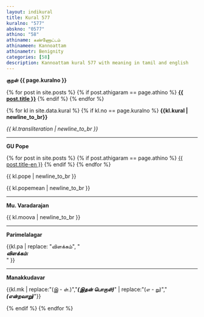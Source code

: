 ```yaml
---
layout: indikural
title: Kural 577
kuralno: "577"
abskno: "0577"
athino: "58"
athiname: கண்ணோட்டம்
athinameen: Kannoattam
athinametr: Benignity
categories: [58]
description: Kannoattam kural 577 with meaning in tamil and english 
---
```


**குறள் {{ page.kuralno }}**

{% for post in site.posts %}
{% if post.athigaram == page.athino  %}
**<a href="{{ post.url | prepend: site.baseurl }}">{{ post.title }}</a>**
{% endif %}
{% endfor %}

{% for kl in site.data.kural %}
{% if kl.no == page.kuralno %}
**{{kl.kural | newline_to_br}}**

*{{ kl.transliteration | newline_to_br }}*

<hr>

**GU Pope**

{% for post in site.posts %}
{% if post.athigaram == page.athino  %}
<a href="{{ post.url | prepend: site.baseurl }}">{{ post.title-en }}</a>
{% endif %}
{% endfor %}

{{ kl.pope | newline_to_br }}

{{ kl.popemean | newline_to_br }}

<hr>

**Mu. Varadarajan**

{{ kl.moova | newline_to_br }}

<hr>

**Parimelalagar**

{{kl.pa | replace: "விளக்கம்", "<br><strong><em>  விளக்கம்: </em></strong><br>" }}

<hr>

**Manakkudavar**

{{kl.mk | replace:"(இ - ள்.)","<strong><em>(இதன் பொருள்)</em></strong>" | replace:"(எ - று)","<br><strong><em>(என்றவாறு)</em></strong>"}}

{% endif %}
{% endfor %}
